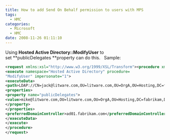 ```yaml
---
title: How to add Send On Behalf permission to users with MPS
tags:
  - HMC
categories:
  - Microsoft
  - HMC
date: 2008-11-26 01:11:10
---
```


Using **Hosted Active Directory::ModifyUser** to set **publicDelegates **property can do this.  
Sample:
```xml
<request xmlns:xsl="http://www.w3.org/1999/XSL/Transform"><procedure xmlns:xsl='http://www.w3.org/1999/XSL/Transform'>
<execute namespace="Hosted Active Directory" procedure=
"ModifyUser" impersonate="1">
<executeData>
<path>LDAP://CN=jack@litware.com,OU=litware.com,OU=OrgA,OU=Hosting,DC=fabrikam,DC=com</path>
<properties>
<property name="publicDelegates">
<value>mike@litware.com,OU=litware.com,OU=OrgA,OU=Hosting,DC=fabrikam,DC=com</value>
</property>
</properties>
<preferredDomainController>ad01.fabrikam.com</preferredDomainController>
</executeData>
</execute>
</procedure>
</request>
```
